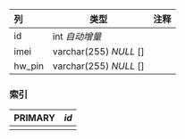 | 列     | 类型                   | 注释 |
| :----- | ---------------------- | ---- |
| id     | int *自动增量*         |      |
| imei   | varchar(255) *NULL* [] |      |
| hw_pin | varchar(255) *NULL* [] |      |

### 索引

| PRIMARY | *id* |
| :------ | ---- |
|         |      |